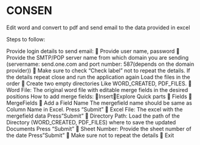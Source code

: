 # CONSEN
Edit word and convert to pdf and send email to the data provided in excel

Steps to follow:

Provide login details to send email:
	Provide user name, password
	Provide the SMTP/POP server name from which domain you are sending (servername: send.one.com and port number: 587(depends on the domain provider))
	Make sure to check “Check label” not to repeat the details. If the details repeat close and run the application again
Load the files in the order 
	Create two empty directories Like WORD_CREATED, PDF_FILES.
	Word File: The original word file with editable merge fields in the desired positions
How to add merge fields:
InsertExplore Quick parts  Fields  MergeFields  Add a Field Name
The mergefield name should be same as Column Name in Excel.
Press “Submit”
	Excel File: The excel with the mergefield data
Press”Submit”
	Directory Path: Load the path of the Directory (WORD_CREATED, PDF_FILES) where to save the updated Documents
Press “Submit”
	Sheet Number: Provide the sheet number of the date
Press”Submit”
	Make sure not to repeat the details
	Exit
